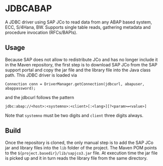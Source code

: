 # JDBCABAP

A JDBC driver using SAP JCo to read data from any ABAP based system, ECC, S/4Hana, BW.
Supports single table reads, gathering metadata and procedure invocation (RFCs/BAPIs).

## Usage

Because SAP does not allow to redistribute JCo and has no longer include it in the Maven repository, the first step is to download SAP JCo from the SAP support portal and copy the jar file and the library file into the Java class path.
This JDBC driver is loaded via 

	Connection conn = DriverManager.getConnection(jdbcurl, abapuser, abappassword);

and the jdbcurl follows the pattern

	jdbc:abap://<host>:<systemno>:<client>[:<lang>][?<param>=<value>]

Note that `systemno` must be two digits and `client` three digits always.



## Build

Once the repository is cloned, the only manual step is to add the SAP JCo jar and library files into the `lib` folder of the project. The Maven POM points to the `${project.basedir}/lib/sapjco3.jar` file.
At execution time the jar file is picked up and it in turn reads the library file from the same directory.
